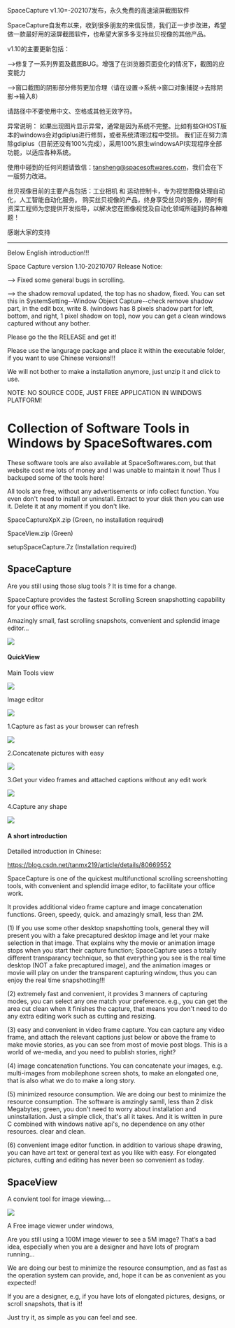 SpaceCapture v1.10=-202107发布，永久免费的高速滚屏截图软件

SpaceCapture自发布以来，收到很多朋友的来信反馈，我们正一步步改进，希望做一款最好用的滚屏截图软件，也希望大家多多支持丝贝视像的其他产品。

v1.10的主要更新包括：

-->修复了一系列界面及截图BUG。增强了在浏览器页面变化的情况下，截图的应变能力

-->窗口截图的阴影部分修剪更加合理（请在设置->系统->窗口对象捕捉->去除阴影->输入8）

请路径中不要使用中文、空格或其他无效字符。

异常说明：
如果出现图片显示异常，通常是因为系统不完整。比如有些GHOST版本的windows会对gdiplus进行修剪，或者系统清理过程中受损。
我们正在努力清除gdiplus（目前还没有100%完成），采用100%原生windowsAPI实现程序全部功能，以适应各种系统。

使用中碰到的任何问题请致信：tansheng@spacesoftwares.com，我们会在下一版努力改进。

丝贝视像目前的主要产品包括：工业相机 和 运动控制卡，专为视觉图像处理自动化，人工智能自动化服务。
购买丝贝视像的产品，终身享受丝贝的服务，随时有资深工程师为您提供开发指导，以解决您在图像视觉及自动化领域所碰到的各种难题！

感谢大家的支持

-------------------------------------------------------------------------------------------------
Below English introduction!!!

Space Capture version 1.10-20210707 Release Notice:

--> Fixed some general bugs in scrolling.

--> the shadow removal updated, the top has no shadow, fixed. You can set this in SystemSetting--Window Object Capture--check remove shadow part, in the edit box, write 8. (windows has 8 pixels shadow part for left, bottom, and right, 1 pixel shadow on top), now you can get a clean windows captured without any bother.

Please go the the RELEASE and get it!

Please use the langurage package and place it within the executable folder, if you want to use Chinese versions!!!

We will not bother to make a installation anymore, just unzip it and click to use.

NOTE: NO SOURCE CODE, JUST FREE APPLICATION IN WINDOWS PLATFORM!


# Collection of Software Tools in Windows by SpaceSoftwares.com
These software tools are also available at SpaceSoftwares.com, but that website cost me lots of money and I was unable to maintain it now! Thus I backuped some of the tools here!

All tools are free, without any advertisements or info collect function. You even don't need to install or uninstall. Extract to your disk then you can use it. 
Delete it at any moment if you don't like. 

SpaceCaptureXpX.zip	(Green, no installation required)

SpaceView.zip	(Green)

setupSpaceCapture.7z  (Installation required)

## SpaceCapture


Are you still using those slug tools ? It is time for a change.

SpaceCapture provides the fastest Scrolling Screen snapshotting capability for your office work.

Amazingly small,  fast scrolling snapshots, convenient and splendid image editor…



![](image/Effective-office-tool-300x133.jpg)

#### QuickView

Main Tools view

 ![](image/SpaceCapture107c.png)



Image editor

![](image/ImageEditor.png)

1.Capture as fast as your browser can refresh

![](image/ScrollScreenCapture.png)

2.Concatenate pictures with easy

![](image/Concatenations.png)

3.Get your video frames and attached captions without any edit work

![](image/VideoFrames2.png)



4.Capture any shape

![](image/RandomShape.png)





#### A short introduction

Detailed introduction in Chinese:

<https://blog.csdn.net/tanmx219/article/details/80669552>

SpaceCapture is one of the quickest multifunctional scrolling screenshotting tools, with convenient and splendid image editor, to facilitate your office work.

It provides additional video frame capture and image concatenation functions. Green, speedy, quick. and amazingly small, less than 2M.

(1)  If you use some other desktop snapshotting tools, general they will present you with a fake precaptured desktop image and let your make selection in that image. That explains why the movie or animation image stops when you start their capture function; SpaceCapture uses a totally different transparancy technique, so that everything you see is the real time desktop (NOT a fake precaptured image), and the animation images or movie will play on under the transparent capturing window, thus you can enjoy the real time snapshotting!!!

(2) extremely fast and convenient, it provides 3 manners of capturing modes, you can select any one match your preference. e.g., you can get the area cut clean when it finishes the capture, that means you don't need to do any extra editing work such as cutting and resizing. 

(3) easy and convenient in video frame capture. You can capture any video frame, and attach the relevant captions just below or above the frame to make movie stories, as you can see from most of movie post blogs. This is a world of we-media, and you need to publish stories, right? 

(4) image concatenation functions. You can concatenate your images, e.g. multi-images from mobilephone screen shots, to make an elongated one, that is also what we do to make a long story. 

(5) minimized resource consumption. We are doing our best to minimize the resource consumption. The software is amzingly samll, less than 2 disk Megabytes; green, you don't need to worry about installation and uninstallation. Just a simple click, that's all it takes. And it is written in pure C combined with windows native api's, no dependence on any other resources. clear and clean. 

(6) convenient image editor function. in addition to various shape drawing, you can have art text or general text as you like with easy. For elongated pictures, cutting and editing has never been so convenient as today.


## SpaceView

A convient tool for image viewing....

![](image/SpaceView474x210-300x133.png)

A Free image viewer under windows,

Are you still using a 100M image viewer to see a 5M image? That’s a bad idea, especially when you are a designer and have lots of program running…

We are doing our best to minimize the resource consumption, and as fast as the operation system can provide, and, hope it can be as convenient as you expected!

If you are a designer, e.g, if you have lots of elongated pictures, designs, or scroll snapshots, that is it!

Just try it, as simple as you can feel and see.


